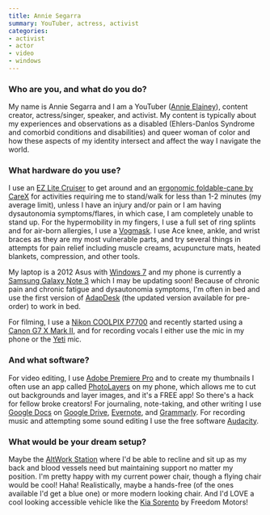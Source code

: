 ```yaml
---
title: Annie Segarra
summary: YouTuber, actress, activist
categories:
- activist
- actor
- video
- windows
---
```


### Who are you, and what do you do?

My name is Annie Segarra and I am a YouTuber ([Annie Elainey](https://www.youtube.com/user/theannieelainey "Annie's YouTube account.")), content creator, actress/singer, speaker, and activist. My content is typically about my experiences and observations as a disabled (Ehlers-Danlos Syndrome and comorbid conditions and disabilities) and queer woman of color and how these aspects of my identity intersect and affect the way I navigate the world. 

### What hardware do you use?

I use an [EZ Lite Cruiser][ez-lite-cruiser-deluxe-dx10] to get around and an [ergonomic foldable-cane by CareX][soft-grip-folding-cane] for activities requiring me to stand/walk for less than 1-2 minutes (my average limit), unless I have an injury and/or pain or I am having dysautonomia symptoms/flares, in which case, I am completely unable to stand up. For the hypermobility in my fingers, I use a full set of ring splints and for air-born allergies, I use a [Vogmask][n99-cv]. I use Ace knee, ankle, and wrist braces as they are my most vulnerable parts, and try several things in attempts for pain relief including muscle creams, acupuncture mats, heated blankets, compression, and other tools.

My laptop is a 2012 Asus with [Windows 7][windows-7] and my phone is currently a [Samsung Galaxy Note 3][galaxy-note-3] which I may be updating soon! Because of chronic pain and chronic fatigue and dysautonomia symptoms, I'm often in bed and use the first version of [AdapDesk][] (the updated version available for pre-order) to work in bed. 

For filming, I use a [Nikon COOLPIX P7700][coolpix-p7700] and recently started using a [Canon G7 X Mark II][powershot-g7-x-mark-ii], and for recording vocals I either use the mic in my phone or the [Yeti][] mic.

### And what software?

For video editing, I use [Adobe Premiere Pro][premiere-pro] and to create my thumbnails I often use an app called [PhotoLayers][photolayers-android] on my phone, which allows me to cut out backgrounds and layer images, and it's a FREE app! So there's a hack for fellow broke creators! For journaling, note-taking, and other writing I use [Google Docs][google-docs] on [Google Drive][google-drive], [Evernote][], and [Grammarly][]. For recording music and attempting some sound editing I use the free software [Audacity][]. 

### What would be your dream setup?

Maybe the [AltWork Station][altwork-station] where I'd be able to recline and sit up as my back and blood vessels need but maintaining support no matter my position. I'm pretty happy with my current power chair, though a flying chair would be cool! Haha! Realistically, maybe a hands-free (of the ones available I'd get a blue one) or more modern looking chair. And I'd LOVE a cool looking accessible vehicle like the [Kia Sorento][kia-sorento] by Freedom Motors!

[adapdesk]: https://www.kickstarter.com/projects/adapdeskteam/adapdesk-the-worlds-best-portable-device-desk "A portable work desk."
[altwork-station]: https://altwork.com/ "An adjustable work station."
[coolpix-p7700]: https://www.nikonusa.com/en/Nikon-Products/Product-Archive/Compact-Digital-Cameras/COOLPIX-P7700.html "A 12.2 megapixel camera."
[ez-lite-cruiser-deluxe-dx10]: https://www.amazon.com/EZ-Lite-Cruiser-Deluxe-DX10/dp/B013ZDE9DM/ "A personal electric mobility device."
[galaxy-note-3]: https://en.wikipedia.org/wiki/Samsung_Galaxy_Note_3 "A phone/tablet."
[kia-sorento]: https://www.freedommotors.com/wheelchair-accessible-conversions/kia-sorento-wheelchair-accessible-vehicle/ "A wheelchair-accessible car."
[n99-cv]: https://www.amazon.com/Vogmask-Vegan-Leather-LARGE-150-200/dp/B00QR2ST58/ "A face mask for protection against pollen and pollution."
[powershot-g7-x-mark-ii]: https://www.usa.canon.com/internet/portal/us/home/products/details/cameras/point-and-shoot/advanced-cameras/powershot-g7-x-mark-ii "A 20.1 megapixel camera."
[soft-grip-folding-cane]: https://www.amazon.com/Carex-Soft-Grip-Folding-Black/dp/B001AFD2Z4/ "A folding cane."
[yeti]: http://bluemic.com/yeti/ "A USB microphone."
[audacity]: https://sourceforge.net/projects/audacity/ "An open-source, cross-platform audio editor."
[evernote]: https://evernote.com/ "Online software for capturing notes."
[google-docs]: https://en.wikipedia.org/wiki/Google_Docs "A web-based office suite."
[google-drive]: https://drive.google.com/ "A cloud storage service."
[grammarly]: https://www.grammarly.com/ "A writing and grammar service."
[photolayers-android]: https://play.google.com/store/apps/details?id=com.handycloset.android.photolayers "An app for combining photos."
[premiere-pro]: https://en.wikipedia.org/wiki/Adobe_Premiere_Pro "A video editing suite."
[windows-7]: https://en.wikipedia.org/wiki/Windows_7 "An operating system."
